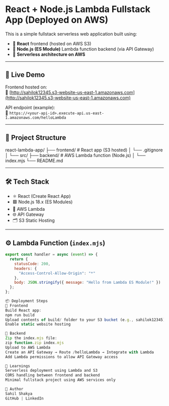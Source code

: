 # React + Node.js Lambda Fullstack App (Deployed on AWS)

This is a simple fullstack serverless web application built using:

- 🔹 **React** frontend (hosted on AWS S3)
- 🔹 **Node.js (ES Module)** Lambda function backend (via API Gateway)
- 🔹 **Serverless architecture on AWS**

---

## 🚀 Live Demo

Frontend hosted on:  
🔗 [http://sahilok12345.s3-website-us-east-1.amazonaws.com](http://sahilok12345.s3-website-us-east-1.amazonaws.com)

API endpoint (example):  
🔗 `https://<your-api-id>.execute-api.us-east-1.amazonaws.com/helloLambda`

---

## 📁 Project Structure

react-lambda-app/
├── frontend/ # React app (S3 hosted)
│ └── .gitignore
│ └── src/
├── backend/ # AWS Lambda function (Node.js)
│ └── index.mjs
└── README.md


---

## 🛠 Tech Stack

- ⚛️ React (Create React App)
- 🟩 Node.js 18.x (ES Modules)
- 🧬 AWS Lambda
- 🌐 API Gateway
- 🗂️ S3 Static Hosting

---

## ⚙️ Lambda Function (`index.mjs`)

```js
export const handler = async (event) => {
  return {
    statusCode: 200,
    headers: {
      "Access-Control-Allow-Origin": "*"
    },
    body: JSON.stringify({ message: "Hello from Lambda ES Module!" })
  };
};

📦 Deployment Steps
🔹 Frontend
Build React app:
npm run build
Upload contents of build/ folder to your S3 bucket (e.g., sahilok12345)
Enable static website hosting

🔹 Backend
Zip the index.mjs file:
zip function.zip index.mjs
Upload to AWS Lambda
Create an API Gateway → Route /helloLambda → Integrate with Lambda
Add Lambda permissions to allow API Gateway access

🧠 Learnings
Serverless deployment using Lambda and S3
CORS handling between frontend and backend
Minimal fullstack project using AWS services only

📌 Author
Sahil Shakya
GitHub | LinkedIn
